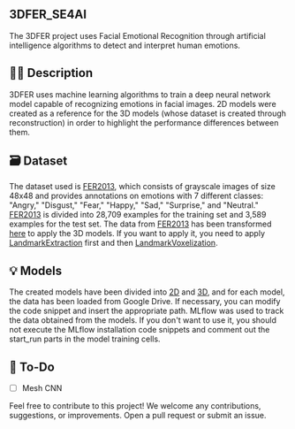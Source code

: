 ## 3DFER_SE4AI
The 3DFER project uses Facial Emotional Recognition through artificial intelligence algorithms to detect and interpret human emotions.

## 👱🏼 Description
3DFER uses machine learning algorithms to train a deep neural network model capable of recognizing emotions in facial images. 2D models were created as a reference for the 3D models (whose dataset is created through reconstruction) in order to highlight the performance differences between them.

## 🗃 Dataset
The dataset used is [FER2013](https://www.kaggle.com/datasets/msambare/fer2013), which consists of grayscale images of size 48x48 and provides annotations on emotions with 7 different classes: "Angry," "Disgust," "Fear," "Happy," "Sad," "Surprise," and "Neutral." 
[FER2013](https://www.kaggle.com/datasets/msambare/fer2013) is divided into 28,709 examples for the training set and 3,589 examples for the test set. 
The data from  [FER2013](https://www.kaggle.com/datasets/msambare/fer2013) has been transformed [here](3DTransformation) to apply the 3D models. If you want to apply it, you need to apply [LandmarkExtraction](3DTransformation/LandmarkExtraction.ipynb) first and then [LandmarkVoxelization](3DTransformation/LandmarkVoxelization.ipynb).

## 💡 Models
The created models have been divided into [2D](models/2DModels) and [3D](models/3DModels), and for each model, the data has been loaded from Google Drive. If necessary, you can modify the code snippet and insert the appropriate path. MLflow was used to track the data obtained from the models. If you don't want to use it, you should not execute the MLflow installation code snippets and comment out the start_run parts in the model training cells.

## 🚧 To-Do
- [ ] Mesh CNN

Feel free to contribute to this project! We welcome any contributions, suggestions, or improvements. Open a pull request or submit an issue.
